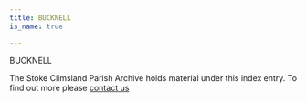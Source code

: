 ```yaml
---
title: BUCKNELL
is_name: true

---
```


BUCKNELL


The Stoke Climsland Parish Archive holds material under this index entry. To find out more please [contact us](/contact/)
